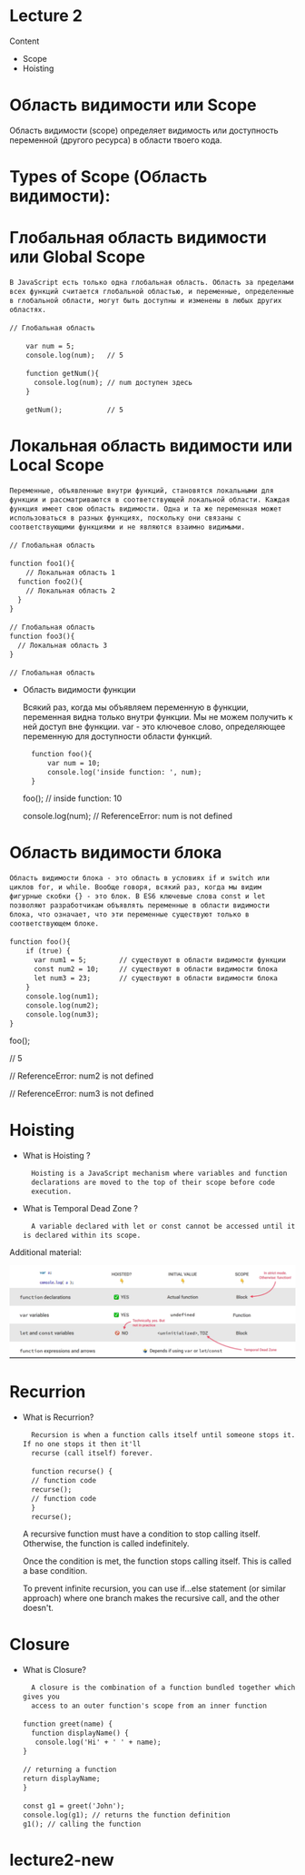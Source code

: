 # Lecture 2

Content

- Scope
- Hoisting

# Область видимости или Scope

Область видимости (scope) определяет видимость или доступность переменной (другого ресурса) в области твоего кода.

# Types of Scope (Область видимости):

# Глобальная область видимости или Global Scope

    В JavaScript есть только одна глобальная область. Область за пределами всех функций считается глобальной областью, и переменные, определенные в глобальной области, могут быть доступны и изменены в любых других областях.

    // Глобальная область

        var num = 5;
        console.log(num);   // 5

        function getNum(){
          console.log(num); // num доступен здесь
        }

        getNum();           // 5

# Локальная область видимости или Local Scope

    Переменные, объявленные внутри функций, становятся локальными для функции и рассматриваются в соответствующей локальной области. Каждая функция имеет свою область видимости. Одна и та же переменная может использоваться в разных функциях, поскольку они связаны с соответствующими функциями и не являются взаимно видимыми.

    // Глобальная область

    function foo1(){
        // Локальная область 1
      function foo2(){
        // Локальная область 2
      }
    }

    // Глобальная область
    function foo3(){
      // Локальная область 3
    }

    // Глобальная область

- Область видимости функции

  Всякий раз, когда мы объявляем переменную в функции, переменная видна только внутри функции. Мы не можем получить к ней доступ вне функции. var - это ключевое слово, определяющее переменную для доступности области функций.

        function foo(){
            var num = 10;
            console.log('inside function: ', num);
        }

  foo(); // inside function: 10

  console.log(num); // ReferenceError: num is not defined

# Область видимости блока

    Область видимости блока - это область в условиях if и switch или циклов for, и while. Вообще говоря, всякий раз, когда мы видим фигурные скобки {} - это блок. В ES6 ключевые слова const и let позволяют разработчикам объявлять переменные в области видимости блока, что означает, что эти переменные существуют только в соответствующем блоке.

    function foo(){
        if (true) {
          var num1 = 5;        // существуют в области видимости функции
          const num2 = 10;     // существуют в области видимости блока
          let num3 = 23;       // существуют в области видимости блока
        }
        console.log(num1);
        console.log(num2);
        console.log(num3);
    }

foo();

// 5

// ReferenceError: num2 is not defined

// ReferenceError: num3 is not defined

# Hoisting

- What is Hoisting ?

        Hoisting is a JavaScript mechanism where variables and function
        declarations are moved to the top of their scope before code
        execution.

- What is Temporal Dead Zone ?

        A variable declared with let or const cannot be accessed until it is declared within its scope.

Additional material:

![Alt text](image.png)

# Recurrion

- What is Recurrion?

        Recursion is when a function calls itself until someone stops it. If no one stops it then it'll
        recurse (call itself) forever.

        function recurse() {
        // function code
        recurse();
        // function code
        }
        recurse();

  A recursive function must have a condition to stop calling itself. Otherwise, the function is called indefinitely.

  Once the condition is met, the function stops calling itself. This is called a base condition.

  To prevent infinite recursion, you can use if...else statement (or similar approach) where one branch makes the recursive call, and the other doesn't.

# Closure

- What is Closure?

        A closure is the combination of a function bundled together which gives you
        access to an outer function's scope from an inner function

      function greet(name) {
        function displayName() {
         console.log('Hi' + ' ' + name);
      }

      // returning a function
      return displayName;
      }

      const g1 = greet('John');
      console.log(g1); // returns the function definition
      g1(); // calling the function

# lecture2-new
